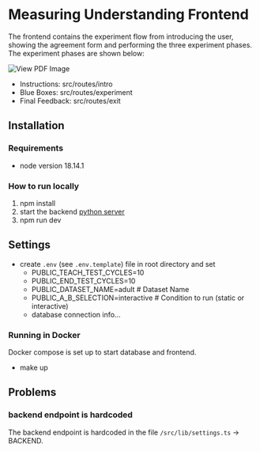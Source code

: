 # Measuring Understanding Frontend

The frontend contains the experiment flow from introducing the user, showing the agreement form and
performing the three experiment phases. The experiment phases are shown below:

![View PDF Image](static/Experiment-flowchart.png)

- Instructions: src/routes/intro
- Blue Boxes: src/routes/experiment
- Final Feedback: src/routes/exit

## Installation

### Requirements

- node version 18.14.1

### How to run locally

1. npm install
2. start the
   backend [python server](https://github.com/dimitrymindlin/Measuring-User-Understanding-in-Dialogue-based-XAI-Systems.git)
3. npm run dev

## Settings

- create `.env` (see `.env.template`) file in root directory and set
    - PUBLIC_TEACH_TEST_CYCLES=10
    - PUBLIC_END_TEST_CYCLES=10
    - PUBLIC_DATASET_NAME=adult # Dataset Name
    - PUBLIC_A_B_SELECTION=interactive # Condition to run (static or interactive)
    - database connection info...

### Running in Docker

Docker compose is set up to start database and frontend.
- make up
## Problems

### backend endpoint is hardcoded

The backend endpoint is hardcoded in the file `/src/lib/settings.ts` -> BACKEND.
